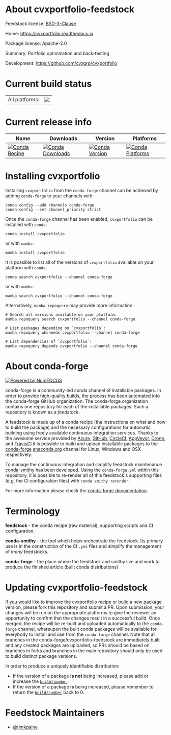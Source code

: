 About cvxportfolio-feedstock
============================

Feedstock license: [BSD-3-Clause](https://github.com/conda-forge/cvxportfolio-feedstock/blob/main/LICENSE.txt)

Home: https://cvxportfolio.readthedocs.io

Package license: Apache-2.0

Summary: Portfolio optimization and back-testing

Development: https://github.com/cvxgrp/cvxportfolio

Current build status
====================


<table><tr><td>All platforms:</td>
    <td>
      <a href="https://dev.azure.com/conda-forge/feedstock-builds/_build/latest?definitionId=16748&branchName=main">
        <img src="https://dev.azure.com/conda-forge/feedstock-builds/_apis/build/status/cvxportfolio-feedstock?branchName=main">
      </a>
    </td>
  </tr>
</table>

Current release info
====================

| Name | Downloads | Version | Platforms |
| --- | --- | --- | --- |
| [![Conda Recipe](https://img.shields.io/badge/recipe-cvxportfolio-green.svg)](https://anaconda.org/conda-forge/cvxportfolio) | [![Conda Downloads](https://img.shields.io/conda/dn/conda-forge/cvxportfolio.svg)](https://anaconda.org/conda-forge/cvxportfolio) | [![Conda Version](https://img.shields.io/conda/vn/conda-forge/cvxportfolio.svg)](https://anaconda.org/conda-forge/cvxportfolio) | [![Conda Platforms](https://img.shields.io/conda/pn/conda-forge/cvxportfolio.svg)](https://anaconda.org/conda-forge/cvxportfolio) |

Installing cvxportfolio
=======================

Installing `cvxportfolio` from the `conda-forge` channel can be achieved by adding `conda-forge` to your channels with:

```
conda config --add channels conda-forge
conda config --set channel_priority strict
```

Once the `conda-forge` channel has been enabled, `cvxportfolio` can be installed with `conda`:

```
conda install cvxportfolio
```

or with `mamba`:

```
mamba install cvxportfolio
```

It is possible to list all of the versions of `cvxportfolio` available on your platform with `conda`:

```
conda search cvxportfolio --channel conda-forge
```

or with `mamba`:

```
mamba search cvxportfolio --channel conda-forge
```

Alternatively, `mamba repoquery` may provide more information:

```
# Search all versions available on your platform:
mamba repoquery search cvxportfolio --channel conda-forge

# List packages depending on `cvxportfolio`:
mamba repoquery whoneeds cvxportfolio --channel conda-forge

# List dependencies of `cvxportfolio`:
mamba repoquery depends cvxportfolio --channel conda-forge
```


About conda-forge
=================

[![Powered by
NumFOCUS](https://img.shields.io/badge/powered%20by-NumFOCUS-orange.svg?style=flat&colorA=E1523D&colorB=007D8A)](https://numfocus.org)

conda-forge is a community-led conda channel of installable packages.
In order to provide high-quality builds, the process has been automated into the
conda-forge GitHub organization. The conda-forge organization contains one repository
for each of the installable packages. Such a repository is known as a *feedstock*.

A feedstock is made up of a conda recipe (the instructions on what and how to build
the package) and the necessary configurations for automatic building using freely
available continuous integration services. Thanks to the awesome service provided by
[Azure](https://azure.microsoft.com/en-us/services/devops/), [GitHub](https://github.com/),
[CircleCI](https://circleci.com/), [AppVeyor](https://www.appveyor.com/),
[Drone](https://cloud.drone.io/welcome), and [TravisCI](https://travis-ci.com/)
it is possible to build and upload installable packages to the
[conda-forge](https://anaconda.org/conda-forge) [anaconda.org](https://anaconda.org/)
channel for Linux, Windows and OSX respectively.

To manage the continuous integration and simplify feedstock maintenance
[conda-smithy](https://github.com/conda-forge/conda-smithy) has been developed.
Using the ``conda-forge.yml`` within this repository, it is possible to re-render all of
this feedstock's supporting files (e.g. the CI configuration files) with ``conda smithy rerender``.

For more information please check the [conda-forge documentation](https://conda-forge.org/docs/).

Terminology
===========

**feedstock** - the conda recipe (raw material), supporting scripts and CI configuration.

**conda-smithy** - the tool which helps orchestrate the feedstock.
                   Its primary use is in the construction of the CI ``.yml`` files
                   and simplify the management of *many* feedstocks.

**conda-forge** - the place where the feedstock and smithy live and work to
                  produce the finished article (built conda distributions)


Updating cvxportfolio-feedstock
===============================

If you would like to improve the cvxportfolio recipe or build a new
package version, please fork this repository and submit a PR. Upon submission,
your changes will be run on the appropriate platforms to give the reviewer an
opportunity to confirm that the changes result in a successful build. Once
merged, the recipe will be re-built and uploaded automatically to the
`conda-forge` channel, whereupon the built conda packages will be available for
everybody to install and use from the `conda-forge` channel.
Note that all branches in the conda-forge/cvxportfolio-feedstock are
immediately built and any created packages are uploaded, so PRs should be based
on branches in forks and branches in the main repository should only be used to
build distinct package versions.

In order to produce a uniquely identifiable distribution:
 * If the version of a package **is not** being increased, please add or increase
   the [``build/number``](https://docs.conda.io/projects/conda-build/en/latest/resources/define-metadata.html#build-number-and-string).
 * If the version of a package **is** being increased, please remember to return
   the [``build/number``](https://docs.conda.io/projects/conda-build/en/latest/resources/define-metadata.html#build-number-and-string)
   back to 0.

Feedstock Maintainers
=====================

* [@timkpaine](https://github.com/timkpaine/)

